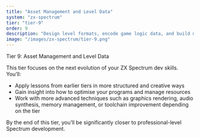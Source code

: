 ```yaml
---
title: "Asset Management and Level Data"
system: "zx-spectrum"
tier: "tier-9"
order: 9
description: "Design level formats, encode game logic data, and build memory-efficient asset loading."
image: "/images/zx-spectrum/tier-9.png"
---
```


Tier 9: Asset Management and Level Data

This tier focuses on the next evolution of your ZX Spectrum dev skills.
You’ll:
- Apply lessons from earlier tiers in more structured and creative ways
- Gain insight into how to optimise your programs and manage resources
- Work with more advanced techniques such as graphics rendering, audio synthesis,
  memory management, or toolchain improvement depending on the tier

By the end of this tier, you’ll be significantly closer to professional-level Spectrum development.
